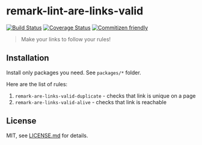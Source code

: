 # remark-lint-are-links-valid

[![Build Status](https://travis-ci.org/wemake-services/remark-lint-are-links-valid.svg?branch=master)](https://travis-ci.org/wemake-services/remark-lint-are-links-valid) [![Coverage Status](https://coveralls.io/repos/github/wemake-services/remark-lint-are-links-valid/badge.svg?branch=master)](https://coveralls.io/github/wemake-services/remark-lint-are-links-valid?branch=master) [![Commitizen friendly](https://img.shields.io/badge/commitizen-friendly-brightgreen.svg)](http://commitizen.github.io/cz-cli/)

> Make your links to follow your rules!

## Installation

Install only packages you need. See `packages/*` folder.

Here are the list of rules:
1. `remark-are-links-valid-duplicate` - checks that link is unique on a page
2. `remark-are-links-valid-alive` - checks that link is reachable


## License

MIT, see [LICENSE.md](LICENCE.md) for details.
